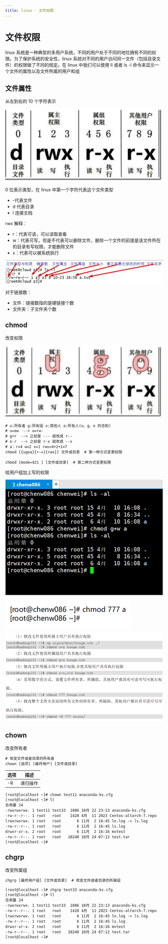 ```yaml
---
title: linux - 文件权限
---
```


# 文件权限

linux 系统是一种典型的多用户系统，不同的用户处于不同的地位拥有不同的权限。为了保护系统的安全性，linux 系统对不同的用户访问同一文件（包括目录文件）的权限做了不同的规定。在 linux 中我们可以使用 ll 或者 ls -l 命令来显示一个文件的属性以及文件所属的用户和组

## 文件属性

从左到右的 10 个字符表示

![文件权限](./img/permission/permission__2024-10-24-11-12-46.png)

0 位表示类型，在 linux 中第一个字符代表这个文件类型

- -代表文件
- d 代表目录
- l 连接文档

rwx 解释：

- r：代表可读，可以读取查看
- w：代表可写，但是不代表可以删除文件，删除一个文件的前提是该文件所在的目录有写权限，才能删除文件
- x：代表可以被系统执行

![详细描述](./img/permission/permission__2024-10-24-11-25-17.png)

对于链接数：

- 文件：链接数指的是硬链接个数
- 文件夹：子文件夹个数

## chmod

改变权限

![改变权限](./img/permission/permission__2024-10-24-11-27-04.png)

```shell
# u:所有者 g:所有组 o:其他人 a:所有人(u、g、o 的总和)
# u=ew  --> u=rw-
# g+r  --> 之前是 --- 就改成 r--
# o-r  --> 之前是 r-x 就改成 --x
# a：r=4 w=2 x=1 rwx=4+2+1=7
chmod [{ugoa}{+-=}{rwx}] 文件或目录  # 第一种方式变更权限

chmod [mode=421 ] [文件或目录]  # 第二种方式变更权限
```

给用户组加上写的权限

![加上权限](./img/permission/permission__2024-10-24-11-29-15.png)

![加上数字权限](./img/permission/permission__2024-10-24-11-29-50.png)

![改变属主](./img/permission/permission__2024-10-24-11-32-33.png)

## chown

改变所有者

```shell
# 改变文件或者目录的所有者
chown [选项] [最终用户] [文件或目录]
```

| 选项 | 描述     |
| :--- | -------- |
| -R   | 递归操作 |

```shell
[root@localhost ~]# chown test11 anaconda-ks.cfg
[root@localhost ~]# ll
总用量 24
-rwxrwxrwx. 1 test11 test33  1086 10月 22 23:13 anaconda-ks.cfg
-rw-r--r--. 1 root   root    1428 4月  11 2023 Centos-altarch-7.repo
lrwxrwxrwx. 1 root   root       6 11月  2 16:45 ln.log -> ls.log
-rw-r--r--. 1 root   root       6 11月  2 16:45 ls.log
drwxr-xr-x. 2 root   root       6 11月  2 16:16 mvtest
-rw-r--r--. 1 root   root   10240 10月 24 07:12 test.tar
[root@localhost ~]#
```

## chgrp

改变所属组

```shell
chgrp [最终用户组] [文件或目录]  # 改变文件或者目录的所属组
```

```shell
[root@localhost ~]# chgrp test33 anaconda-ks.cfg
[root@localhost ~]# ll
总用量 24
-rwxrwxrwx. 1 test11 test33  1086 10月 22 23:13 anaconda-ks.cfg
-rw-r--r--. 1 root   root    1428 4月  11 2023 Centos-altarch-7.repo
lrwxrwxrwx. 1 root   root       6 11月  2 16:45 ln.log -> ls.log
-rw-r--r--. 1 root   root       6 11月  2 16:45 ls.log
drwxr-xr-x. 2 root   root       6 11月  2 16:16 mvtest
-rw-r--r--. 1 root   root   10240 10月 24 07:12 test.tar
[root@localhost ~]#
```
